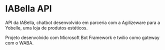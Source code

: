 # IABella API

API da IABella, chatbot desenvolvido em parceria com a Agilizeware para a Yobelle, uma loja
de produtos estéticos.

Projeto desenvolvido com Microsoft Bot Framework e twilio como gateway com o WABA.
